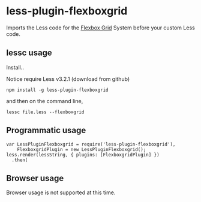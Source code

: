 less-plugin-flexboxgrid
========================

Imports the Less code for the [Flexbox Grid](http://flexboxgrid.com/) System before your custom Less code.

## lessc usage

Install..

Notice require Less v3.2.1 (download from github)

```
npm install -g less-plugin-flexboxgrid
```

and then on the command line,

```
lessc file.less --flexboxgrid
```


## Programmatic usage

```
var LessPluginFlexboxgrid = require('less-plugin-flexboxgrid'),
    FlexboxgridPlugin = new LessPluginFlexboxgrid();
less.render(lessString, { plugins: [FlexboxgridPlugin] })
  .then(
```

## Browser usage

Browser usage is not supported at this time.
